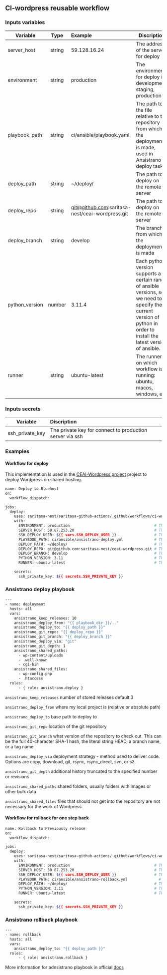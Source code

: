## CI-wordpress reusable workflow

### Inputs variables

| Variable       | Type          | Example                  | Discription                                                                                                       |
| ---------------|:-------------:| :------------------------|-------------------------------------------------------------------------------------------------------------------|
| server_host    | string        | 59.128.16.24             | The address of the server for deploy                                                                              |
| environment    | string        | production               | The environment for deploy i.e development, staging, production                                                   |
| playbook_path  | string        | ci/ansible/playbook.yaml | The path to the file relative to the repository from which the deployment is made, used in Ansistrano deploy task |
| deploy_path    | string        | ~/deploy/                | The path to deploy on the remote server                                                                           |
| deploy_repo    | string        | git@github.com:saritasa-nest/ceai-wordpress.git | The path to deploy on the remote server                                                    |
| deploy_branch  | string        | develop                  | The branch from which the deployment is made                                                                      |
| python_version | number        | 3.11.4 | Each python version supports a certain range of ansible versions, so we need to specify the current version of python in order to install the latest version of ansible. |
| runner         | string        | ubuntu-latest | The runner on which workflow is running: ubuntu, macos, windows, etc                                                         |

### Inputs secrets

| Variable       | Discription                                                    |
| ---------------|:---------------------------------------------------------------|
| ssh_private_key | The private key for connect to production server via ssh      |

### Examples

#### Workflow for deploy

This implementation is used in the [CEAI-Wordpress project](https://github.com/saritasa-nest/ceai-wordpress/tree/main/.github/workflows) project to deploy Wordpress on shared hosting.

```bash
name: Deploy to Bluehost
on:
  workflow_dispatch:

jobs:
  deploy:
    uses: saritasa-nest/saritasa-github-actions/.github/workflows/ci-wordpress.yaml@v2.4-dev.1
    with:
      ENVIRONMENT: production                                      # The Environment for deploy
      SERVER_HOST: 50.87.253.20                                    # The pruduction server
      SSH_DEPLOY_USER: ${{ vars.SSH_DEPLOY_USER }}                 # The username for connect to production server via ssh
      PLAYBOOK_PATH: ci/ansible/ansistrano-deploy.yml              # The path to the file relative to the repository from which the deployment is made
      DEPLOY_PATH: ~/deploy/                                       # The path to deploy on the production server
      DEPLOY_REPO: git@github.com:saritasa-nest/ceai-wordpress.git # The repository for deploy
      DEPLOY_BRANCH: develop                                       # The branche for deploy
      PYTHON_VERSION: 3.11                                         # The version of python
      RUNNER: ubuntu-latest                                        # The type of github runner

    secrets:
      ssh_private_key: ${{ secrets.SSH_PRIVATE_KEY }}

```

### Ansistrano deploy playbook

```bash
---
- name: deployment
  hosts: all
  vars:
    ansistrano_keep_releases: 10
    ansistrano_deploy_from: "{{ playbook_dir }}/.."
    ansistrano_deploy_to: "{{ deploy_path }}"
    ansistrano_git_repo: "{{ deploy_repo }}"
    ansistrano_git_branch: "{{ deploy_branch }}"
    ansistrano_deploy_via: "git"
    ansistrano_git_depth: 1
    ansistrano_shared_paths:
      - wp-content/uploads
      - .well-known
      - cgi-bin
    ansistrano_shared_files:
      - wp-config.php
      - .htaccess
  roles:
      - { role: ansistrano.deploy }
```
`ansistrano_keep_releases` number of stored releases default 3

`ansistrano_deploy_from` where my local project is (relative or absolute path)

`ansistrano_deploy_to` base path to deploy to

`ansistrano_git_repo` location of the git repository

`ansistrano_git_branch` what version of the repository to check out. This can be the full 40-character SHA-1 hash, the literal string HEAD, a branch name, or a tag name

`ansistrano_deploy_via` deployment strategy - method used to deliver code. Options are copy, download, git, rsync, rsync_direct, svn, or s3.

`ansistrano_git_depth` additional history truncated to the specified number or revisions

`ansistrano_shared_paths` shared folders, usually folders with images or other bulk data

`ansistrano_shared_files` files that should not get into the repository are not necessary for the work of Wordpress

#### Workflow for rollback for one step back

```bash
name: Rollback to Previously release
on:
  workflow_dispatch:

jobs:
  deploy:
    uses: saritasa-nest/saritasa-github-actions/.github/workflows/ci-wordpress.yaml@v2.4-dev.1
    with:
      ENVIRONMENT: production                                      # The Environment for deploy
      SERVER_HOST: 50.87.253.20                                    # The pruduction server
      SSH_DEPLOY_USER: ${{ vars.SSH_DEPLOY_USER }}                 # The username for connect to production server via ssh
      PLAYBOOK_PATH: ci/ansible/ansistrano-rollback.yml              # The path to the file relative to the repository from which the deployment is made
      DEPLOY_PATH: ~/deploy/                                       # The path to deploy on the production server
      PYTHON_VERSION: 3.11                                         # The version of python
      RUNNER: ubuntu-latest                                        # The type of github runner

    secrets:
      ssh_private_key: ${{ secrets.SSH_PRIVATE_KEY }}

```

### Ansistrano rollback playbook

```bash
---
- name: rollback
  hosts: all
  vars:
    ansistrano_deploy_to: "{{ deploy_path }}"
  roles:
      - { role: ansistrano.rollback }
```

More information for adnsistrano playbook in official [docs](https://github.com/ansistrano/deploy/blob/master/README.md)
